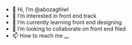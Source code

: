 - 👋 Hi, I’m @abozaghlwl
- 👀 I’m interested in front end track
- 🌱 I’m currently learning front end designing
- 💞️ I’m looking to collaborate on front end filed
- 📫 How to reach me [...](https://www.facebook.com/ahmed.alsiad.5283/)

<!---
abozaghlwl/abozaghlwl is a ✨ special ✨ repository because its `README.md` (this file) appears on your GitHub profile.
You can click the Preview link to take a look at your changes.
--->
